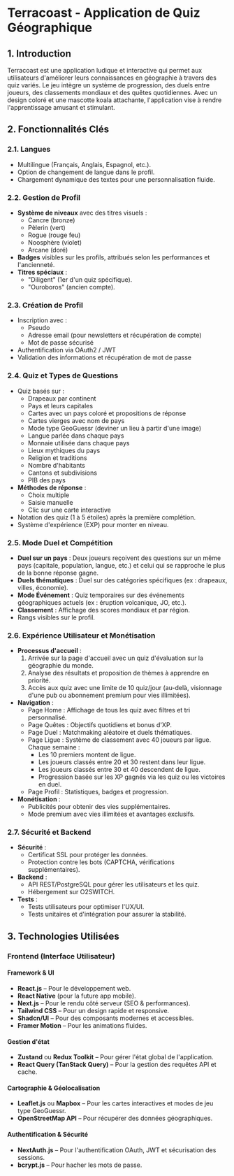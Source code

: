 # Terracoast - Application de Quiz Géographique

## 1. Introduction
Terracoast est une application ludique et interactive qui permet aux utilisateurs d'améliorer leurs connaissances en géographie à travers des quiz variés. Le jeu intègre un système de progression, des duels entre joueurs, des classements mondiaux et des quêtes quotidiennes. Avec un design coloré et une mascotte koala attachante, l'application vise à rendre l'apprentissage amusant et stimulant.

## 2. Fonctionnalités Clés

### 2.1. Langues
- Multilingue (Français, Anglais, Espagnol, etc.).
- Option de changement de langue dans le profil.
- Chargement dynamique des textes pour une personnalisation fluide.

### 2.2. Gestion de Profil
- **Système de niveaux** avec des titres visuels :
  - Cancre (bronze)
  - Pèlerin (vert)
  - Rogue (rouge feu)
  - Noosphère (violet)
  - Arcane (doré)
- **Badges** visibles sur les profils, attribués selon les performances et l'ancienneté.
- **Titres spéciaux** :
  - "Diligent" (1er d'un quiz spécifique).
  - "Ouroboros" (ancien compte).

### 2.3. Création de Profil
- Inscription avec :
  - Pseudo
  - Adresse email (pour newsletters et récupération de compte)
  - Mot de passe sécurisé
- Authentification via OAuth2 / JWT
- Validation des informations et récupération de mot de passe

### 2.4. Quiz et Types de Questions
- Quiz basés sur :
  - Drapeaux par continent
  - Pays et leurs capitales
  - Cartes avec un pays coloré et propositions de réponse
  - Cartes vierges avec nom de pays
  - Mode type GeoGuessr (deviner un lieu à partir d'une image)
  - Langue parlée dans chaque pays
  - Monnaie utilisée dans chaque pays
  - Lieux mythiques du pays
  - Religion et traditions
  - Nombre d'habitants
  - Cantons et subdivisions
  - PIB des pays
- **Méthodes de réponse** :
  - Choix multiple
  - Saisie manuelle
  - Clic sur une carte interactive
- Notation des quiz (1 à 5 étoiles) après la première complétion.
- Système d'expérience (EXP) pour monter en niveau.

### 2.5. Mode Duel et Compétition
- **Duel sur un pays** : Deux joueurs reçoivent des questions sur un même pays (capitale, population, langue, etc.) et celui qui se rapproche le plus de la bonne réponse gagne.
- **Duels thématiques** : Duel sur des catégories spécifiques (ex : drapeaux, villes, économie).
- **Mode Événement** : Quiz temporaires sur des événements géographiques actuels (ex : éruption volcanique, JO, etc.).
- **Classement** : Affichage des scores mondiaux et par région.
- Rangs visibles sur le profil.

### 2.6. Expérience Utilisateur et Monétisation
- **Processus d'accueil** :
  1. Arrivée sur la page d'accueil avec un quiz d'évaluation sur la géographie du monde.
  2. Analyse des résultats et proposition de thèmes à apprendre en priorité.
  3. Accès aux quiz avec une limite de 10 quiz/jour (au-delà, visionnage d'une pub ou abonnement premium pour vies illimitées).
- **Navigation** :
  - Page Home : Affichage de tous les quiz avec filtres et tri personnalisé.
  - Page Quêtes : Objectifs quotidiens et bonus d'XP.
  - Page Duel : Matchmaking aléatoire et duels thématiques.
  - Page Ligue : Système de classement avec 40 joueurs par ligue. Chaque semaine :
    - Les 10 premiers montent de ligue.
    - Les joueurs classés entre 20 et 30 restent dans leur ligue.
    - Les joueurs classés entre 30 et 40 descendent de ligue.
    - Progression basée sur les XP gagnés via les quiz ou les victoires en duel.
  - Page Profil : Statistiques, badges et progression.
- **Monétisation** :
  - Publicités pour obtenir des vies supplémentaires.
  - Mode premium avec vies illimitées et avantages exclusifs.

### 2.7. Sécurité et Backend
- **Sécurité** :
  - Certificat SSL pour protéger les données.
  - Protection contre les bots (CAPTCHA, vérifications supplémentaires).
- **Backend** :
  - API REST/PostgreSQL pour gérer les utilisateurs et les quiz.
  - Hébergement sur O2SWITCH.
- **Tests** :
  - Tests utilisateurs pour optimiser l'UX/UI.
  - Tests unitaires et d'intégration pour assurer la stabilité.

## 3. Technologies Utilisées

### **Frontend (Interface Utilisateur)**
#### **Framework & UI**
- **React.js** – Pour le développement web.
- **React Native** (pour la future app mobile).
- **Next.js** – Pour le rendu côté serveur (SEO & performances).
- **Tailwind CSS** – Pour un design rapide et responsive.
- **Shadcn/UI** – Pour des composants modernes et accessibles.
- **Framer Motion** – Pour les animations fluides.

#### **Gestion d'état**
- **Zustand** ou **Redux Toolkit** – Pour gérer l'état global de l'application.
- **React Query (TanStack Query)** – Pour la gestion des requêtes API et cache.

#### **Cartographie & Géolocalisation**
- **Leaflet.js** ou **Mapbox** – Pour les cartes interactives et modes de jeu type GeoGuessr.
- **OpenStreetMap API** – Pour récupérer des données géographiques.

#### **Authentification & Sécurité**
- **NextAuth.js** – Pour l'authentification OAuth, JWT et sécurisation des sessions.
- **bcrypt.js** – Pour hacher les mots de passe.

